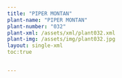 ```yaml
---
title: "PIPER MONTAN"
plant-name: "PIPER MONTAN"
plant-number: "032"
plant-xml: /assets/xml/plant032.xml
plant-img: /assets/img/plant032.jpg
layout: single-xml
toc:true


---
```

